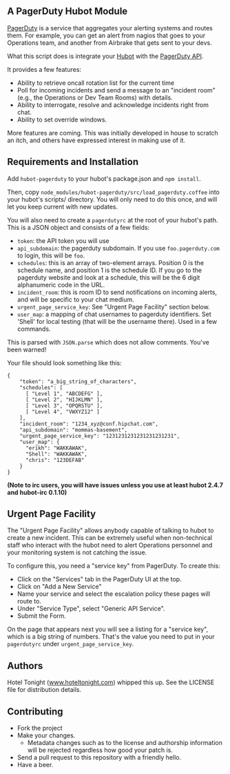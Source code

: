 A PagerDuty Hubot Module
-------------------------

[PagerDuty](http://www.pagerduty.com) is a service that aggregates your
alerting systems and routes them. For example, you can get an alert from nagios
that goes to your Operations team, and another from Airbrake that gets sent to
your devs.

What this script does is integrate your
[Hubot](https://github.com/github/hubot) with the [PagerDuty
API](http://developer.pagerduty.com/).

It provides a few features:

* Ability to retrieve oncall rotation list for the current time
* Poll for incoming incidents and send a message to an "incident room" (e.g., the Operations or Dev Team Rooms) with details.
* Ability to interrogate, resolve and acknowledge incidents right from chat.
* Ability to set override windows.

More features are coming. This was initially developed in house to scratch an
itch, and others have expressed interest in making use of it.

Requirements and Installation
-----------------------------

Add `hubot-pagerduty` to your hubot's package.json and `npm install`.

Then, copy `node_modules/hubot-pagerduty/src/load_pagerduty.coffee` into your
hubot's scripts/ directory. You will only need to do this once, and will let
you keep current with new updates.

You will also need to create a `pagerdutyrc` at the root of your hubot's path.
This is a JSON object and consists of a few fields:

* `token`: the API token you will use
* `api_subdomain`: the pagerduty subdomain. If you use `foo.pagerduty.com` to login, this will be `foo`.
* `schedules`: this is an array of two-element arrays. Position 0 is the
  schedule name, and position 1 is the schedule ID. If you go to the pagerduty
  website and look at a schedule, this will be the 6 digit alphanumeric code in
  the URL.
* `incident_room`: this is room ID to send notifications on incoming alerts, and will be specific to your chat medium.
* `urgent_page_service_key`: See "Urgent Page Facility" section below.
* `user_map`: a mapping of chat usernames to pagerduty identifiers. Set 'Shell'
  for local testing (that will be the username there). Used in a few commands.

This is parsed with `JSON.parse` which does not allow comments. You've been warned!

Your file should look something like this:

```
{
    "token": "a_big_string_of_characters",
    "schedules": [
      [ "Level 1", "ABCDEFG" ],
      [ "Level 2", "HIJKLMN" ],
      [ "Level 3", "OPQRSTU" ],
      [ "Level 4", "VWXYZ12" ]
    ],
    "incident_room": "1234_xyz@conf.hipchat.com",
    "api_subdomain": "mommas-basement",
    "urgent_page_service_key": "1231231231231231231231",
    "user_map": {
      "erikh": "WAKKAWAK",
      "Shell": "WAKKAWAK",
      "chris": "123DEFAB"
    }
}
```

**(Note to irc users, you will have issues unless you use at least hubot 2.4.7
and hubot-irc 0.1.10)**

Urgent Page Facility
--------------------

The "Urgent Page Facility" allows anybody capable of talking to hubot to create
a new incident. This can be extremely useful when non-technical staff who
interact with the hubot need to alert Operations personnel and your monitoring
system is not catching the issue.

To configure this, you need a "service key" from PagerDuty. To create this:

* Click on the "Services" tab in the PagerDuty UI at the top.
* Click on "Add a New Service"
* Name your service and select the escalation policy these pages will route to.
* Under "Service Type", select "Generic API Service".
* Submit the Form.

On the page that appears next you will see a listing for a "service key", which
is a big string of numbers. That's the value you need to put in your
`pagerdutyrc` under `urgent_page_service_key`.

Authors
-------

Hotel Tonight (www.hoteltonight.com) whipped this up. See the LICENSE file for
distribution details.

Contributing
------------

* Fork the project
* Make your changes.
  * Metadata changes such as to the license and authorship information will be
    rejected regardless how good your patch is.
* Send a pull request to this repository with a friendly hello.
* Have a beer.
